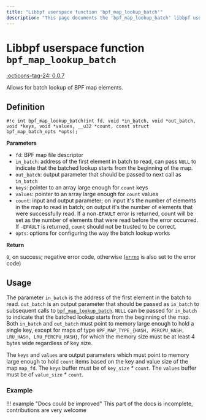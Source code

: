 ```yaml
---
title: "Libbpf userspace function 'bpf_map_lookup_batch'"
description: "This page documents the 'bpf_map_lookup_batch' libbpf userspace function, including its definition, usage, and examples."
---
```

# Libbpf userspace function `bpf_map_lookup_batch`

<!-- [LIBBPF_TAG] -->
[:octicons-tag-24: 0.0.7](https://github.com/libbpf/libbpf/releases/tag/v0.0.7)
<!-- [/LIBBPF_TAG] -->

Allows for batch lookup of BPF map elements.

## Definition

`#!c int bpf_map_lookup_batch(int fd, void *in_batch, void *out_batch, void *keys, void *values, __u32 *count, const struct bpf_map_batch_opts *opts);`

**Parameters**

- `fd`: BPF map file descriptor
- `in_batch`: address of the first element in batch to read, can pass `NULL` to
indicate that the batched lookup starts from the beginning of the map.
- `out_batch`: output parameter that should be passed to next call as `in_batch`
- `keys`: pointer to an array large enough for `count` keys
- `values`: pointer to an array large enough for `count` values
- `count`: input and output parameter; on input it's the number of elements in the map to read in batch; on output it's the number of elements that were successfully read. If a non`-EFAULT` error is returned, count will be set as the number of elements that were read before the error occurred. If `-EFAULT` is returned, `count` should not be trusted to be correct.
- `opts`: options for configuring the way the batch lookup works

**Return**

`0`, on success; negative error code, otherwise ([`errno`](https://man7.org/linux/man-pages/man3/errno.3.html) is also set to the error code)

## Usage

The parameter `in_batch` is the address of the first element in the batch to read. `out_batch` is an output parameter that should be passed as `in_batch` to subsequent calls to [`bpf_map_lookup_batch`](bpf_map_lookup_batch.md). `NULL` can be passed for `in_batch` to indicate that the batched lookup starts from the beginning of the map. Both `in_batch` and `out_batch` must point to memory large enough to hold a single key, except for maps of type `BPF_MAP_TYPE_{HASH, PERCPU_HASH, LRU_HASH, LRU_PERCPU_HASH}`, for which the memory size must be at least 4 bytes wide regardless of key size.

The `keys` and `values` are output parameters which must point to memory large enough to hold `count` items based on the key and value size of the map `map_fd`. The `keys` buffer must be of `key_size` * `count`. The `values` buffer must be of `value_size` * `count`.

### Example

!!! example "Docs could be improved"
    This part of the docs is incomplete, contributions are very welcome

